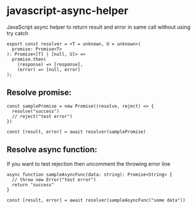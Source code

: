 # javascript-async-helper
JavaScript async helper to return result and error in same call without using try catch

```
export const resolver = <T = unknown, U = unknown>(
  promise: Promise<T>
): Promise<[T] | [null, U]> =>
  promise.then(
    (response) => [response],
    (error) => [null, error]
);
```


## Resolve promise:

```
const samplePromise = new Promise((resolve, reject) => {
  resolve("success")
  // reject("test error")
})

const [result, error] = await resolver(samplePromise)
```

## Resolve async function:
If you want to test rejection then uncomment the throwing error line
```
async function sampleAsyncFunc(data: string): Promise<String> {
  // throw new Error("test error")
  return "success"
}

const [result, error] = await resolver(sampleAsyncFunc("some data"))
```
